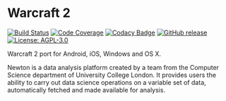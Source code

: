 # Warcraft 2

[![Build Status](https://travis-ci.com/blairisme/newton.svg?branch=master)](https://travis-ci.com/blairisme/newton)
[![Code Coverage](https://codecov.io/gh/blairisme/newton/branch/master/graph/badge.svg)](https://codecov.io/gh/blairisme/newton)
[![Codacy Badge](https://api.codacy.com/project/badge/Grade/6d4ca6c355fc4a82aa773e7b5cf96585)](https://www.codacy.com/app/blairisme/newton?utm_source=github.com&amp;utm_medium=referral&amp;utm_content=blairisme/newton&amp;utm_campaign=Badge_Grade)
[![GitHub release](https://img.shields.io/badge/release-v0.1-blue.svg)](https://github.com/blairisme/newton/releases/tag/v0.1)
[![License: AGPL-3.0](https://img.shields.io/badge/license-AGPL-blue.svg)](https://github.com/blairisme/newton/blob/master/LICENSE)

Warcraft 2 port for Android, iOS, Windows and OS X.

Newton is a data analysis platform created by a team from the Computer Science
department of University College London. It provides users the ability to carry
out data science operations on a variable set of data, automatically fetched and
made available for analysis.